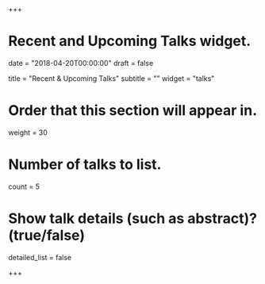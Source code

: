 +++
# Recent and Upcoming Talks widget.

date = "2018-04-20T00:00:00"
draft = false

title = "Recent & Upcoming Talks"
subtitle = ""
widget = "talks"

# Order that this section will appear in.
weight = 30

# Number of talks to list.
count = 5

# Show talk details (such as abstract)? (true/false)
detailed_list = false

+++


